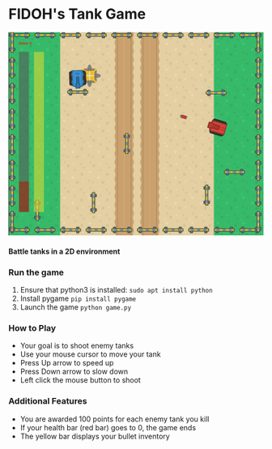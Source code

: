 # FIDOH's Tank Game
![Tank Screen Shot](screen_shot/tank_screen.png)

#### Battle tanks in a 2D environment

### Run the game
1. Ensure that python3 is installed:
`sudo apt install python`
2. Install pygame
`pip install pygame`
3. Launch the game
`python game.py`

### How to Play
- Your goal is to shoot enemy tanks
- Use your mouse cursor to move your tank
- Press Up arrow to speed up
- Press Down arrow to slow down
- Left click the mouse button to shoot

### Additional Features
- You are awarded 100 points for each enemy tank you kill
- If your health bar (red bar) goes to 0, the game ends
- The yellow bar displays your bullet inventory
 
